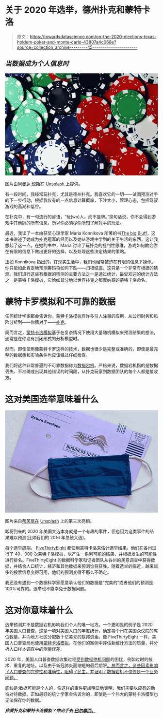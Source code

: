 # 关于 2020 年选举，德州扑克和蒙特卡洛

> 原文：<https://towardsdatascience.com/on-the-2020-elections-texas-holdem-poker-and-monte-carlo-43807a4c068e?source=collection_archive---------45----------------------->

## *当数据成为个人信息时*

![](img/55476a8d4c3758a7dc309d6e76e2ed7a.png)

图片由[阿曼达·琼斯](https://unsplash.com/photos/K2PAVcngNvY)在 [Unsplash](http://www.unsplash.com) 上提供。

有一段时间，我经常玩扑克，尤其是德州扑克。我喜欢它的一切——试图预测对手的下一步行动，根据我仅有的一点信息计算概率，下注大小，管理心态，包括驾驭游戏的高潮和低谷。

在扑克中，有一句流行的谚语，“玩(wo)人，而不是牌。”换句话说，你不会得到游戏中其他牌的所有信息，所以你必须尽你所知了解对手的玩法。

最近，我读了一本由获奖心理学家 Maria Konnikova 所著的书[The big Bluff](https://www.mariakonnikova.com/books/)，这本书讲述了她成为扑克冠军的经历以及她从游戏中学到的关于生活的东西，这让我想起了这一点。在她的书中，Maria 讨论了玩扑克的批判性思维，游戏如何教会你在有限的信息下做出更好的选择，以及处理这些决定结果的策略。

正如 Konnikova 指出的，在现实生活中，我们也经常被迫在有限的信息下操作。你只能如此肯定地预测筹码将如何下跌——归根结底，这只是一个非常有根据的猜测。我们进行这些有根据的猜测的主要方法之一是通过统计，最受欢迎的统计方法之一是蒙特卡洛模拟，它恰如其分地以世界扑克之都摩纳哥的蒙特卡洛命名。

# 蒙特卡罗模拟和不可靠的数据

任何统计学家都会告诉你，[蒙特卡洛模拟](https://en.wikipedia.org/wiki/Monte_Carlo_method)有许多引人注目的应用，从公司财务和风险分析到——你猜对了——[扑克](https://en.wikipedia.org/wiki/Poker_calculator)。

简而言之，[蒙特卡洛模拟](https://en.wikipedia.org/wiki/Monte_Carlo_method)基于在复杂情况下使用大量随机模拟来预测结果的想法，通常是在你没有封闭形式的分析模型时。

然而，即使使用像蒙特卡罗这样的技术，数据也很少是完整或准确的，即使是最完整的数据集和实验条件也应该经过仔细检查。

我们将这种非常普遍的不可靠数据称为[数据宕机](https://www.montecarlodata.com/the-rise-of-data-downtime/)。严格来说，数据宕机指的是数据丢失、不准确或出现其他错误的时间段，从扑克玩家到数据团队的每个人都是接收方。

# 这对美国选举意味着什么

![](img/d4a2f38f7ae646a0df194e872863199e.png)

图片来自[蒂芙尼在](https://unsplash.com/photos/Y2Vxsb75RVo) [Unsplash](http://unsplash.com) 上的第三次亮相。

即将到来的 2020 年美国大选本身就是一个有趣的事件，但也因为这类事件的结果难以预测(比如我们的 2016 年总统大选)。

每个选举周期， [FiveThirtyEight](https://projects.fivethirtyeight.com/2020-election-forecast/) 都使用蒙特卡洛来估计选举结果。他们在各州进行了 40，000 次蒙特卡洛模拟，以产生一系列可能的结果，并根据发生的可能性进行排名。FiveThirtyEight 的数据科学家和记者团队从各州的民意调查中获得数据，并结合人口统计、经济和其他数据来预测谁将获胜。随着选举的临近，越来越多的投票信息变得可用，他们的预测变得不那么不确定。

我还没有遇到一个数据科学家愿意承认他们的数据是“完美的”或者他们的预测是 100%可靠的。选举也不能幸免于数据问题。

# 这对你意味着什么

选举预测并不是数据宕机影响我们个人的唯一地方。一个更明显的例子是 2020 年美国人口普查，这是一项对美国人口的年度统计，确定每个州在美国众议院的席位数量，并向地方社区分配数十亿美元的联邦资金。像 FiveThirtyEight 一样，美国人口普查局也使用[蒙特卡洛模拟](https://www.census.gov/topics/research/stat-research/expertise/sim-stat-modeling.html)，在他们的案例中评估新统计方法的质量，并分析人口样本调查中的测量误差。

2020 年，美国人口普查数据收集过程[受到数据停机问题](https://www.cnn.com/2020/10/01/politics/us-census-workers-work-conditions/index.html)的困扰，例如过时的技术、重复的地址，以及由于新冠肺炎而缩短的最后期限[。总而言之，这些因素影响了人口普查的完整性和准确性，阻碍了民主，并证明了数据宕机不仅仅是一个业务问题。](https://www.npr.org/2020/09/18/911960963/how-trump-officials-cut-the-2020-census-short-amid-the-pandemic#:~:text=2020%20Census%20Timeline%3A%20How%20Trump%20Administration%20Shortened%20The%20Schedule%20Because,end%20counting%20a%20month%20early.)

底线是:数据可能是个人的，像这样的事件更加明显地表明，我们需要以应有的勤奋对待数据。正如最好的统计学家会告诉你的，即使是一个伟大的蒙特卡洛模型也无法保存你的数据。

***热爱扑克和蒙特卡洛模拟？伸出手去*** [***巴尔摩西。***](https://www.linkedin.com/in/barrmoses)